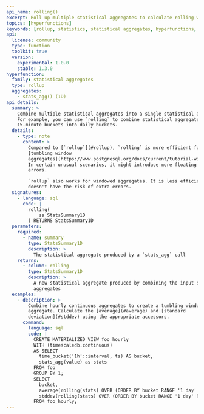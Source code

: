 ```yaml
---
api_name: rolling()
excerpt: Roll up multiple statistical aggregates to calculate rolling window aggregates
topics: [hyperfunctions]
keywords: [rollup, statistics, statistical aggregates, hyperfunctions, toolkit]
api:
  license: community
  type: function
  toolkit: true
  version:
    experimental: 1.0.0
    stable: 1.3.0
hyperfunction:
  family: statistical aggregates
  type: rollup
  aggregates:
    - stats_agg() (1D)
api_details:
  summary: >
    Combine multiple statistical aggregates into a single statistical aggregate.
    For example, you can use `rolling` to combine statistical aggregates from
    15-minute buckets into daily buckets.
  details:
    - type: note
      content: >
        Compared to [`rollup`](#rollup), `rolling` is more efficient for computing
        [tumbling window
        aggregates](https://www.postgresql.org/docs/current/tutorial-window.html).
        In certain unusual scenarios, it might introduce more floating point
        errors.

        `rollup` also works for windowed aggregates. It is less efficient but
        doesn't have the risk of extra errors.
  signatures:
    - language: sql
      code: |
        rolling(
            ss StatsSummary1D
        ) RETURNS StatsSummary1D
  parameters:
    required:
      - name: summary
        type: StatsSummary1D
        description: >
          The statistical aggregate produced by a `stats_agg` call
    returns:
      - column: rolling
        type: StatsSummary1D
        description: >
          A new statistical aggregate produced by combining the input statistical
          aggregates
  examples:
    - description: >
        Combine hourly continuous aggregates to create a tumbling window daily
        aggregate. Calculate the [average](#average) and [standard
        deviation](#stddev) using the appropriate accessors.
      command:
        language: sql
        code: |
          CREATE MATERIALIZED VIEW foo_hourly
          WITH (timescaledb.continuous)
          AS SELECT
            time_bucket('1h'::interval, ts) AS bucket,
            stats_agg(value) as stats
          FROM foo
          GROUP BY 1;
          SELECT
            bucket,
            average(rolling(stats) OVER (ORDER BY bucket RANGE '1 day' PRECEDING)),
            stddev(rolling(stats) OVER (ORDER BY bucket RANGE '1 day' PRECEDING)),
          FROM foo_hourly;
---
```


